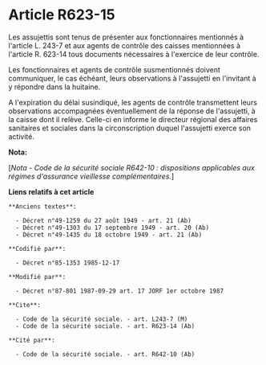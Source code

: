 # Article R623-15

Les assujettis sont tenus de présenter aux fonctionnaires mentionnés à l'article L. 243-7 et aux agents de contrôle des
caisses mentionnées à l'article R. 623-14 tous documents nécessaires à l'exercice de leur contrôle. 

Les fonctionnaires et agents de contrôle susmentionnés doivent communiquer, le cas échéant, leurs observations à l'assujetti
en l'invitant à y répondre dans la huitaine. 

A l'expiration du délai susindiqué, les agents de contrôle transmettent leurs observations accompagnées éventuellement de la
réponse de l'assujetti, à la caisse dont il relève. Celle-ci en informe le directeur régional des affaires sanitaires et
sociales dans la circonscription duquel l'assujetti exerce son activité.

**Nota:**

[*Nota - Code de la sécurité sociale R642-10 : dispositions applicables aux régimes d'assurance vieillesse complémentaires.*]

**Liens relatifs à cet article**

	**Anciens textes**:

	  - Décret n°49-1259 du 27 août 1949 - art. 21 (Ab)
	  - Décret n°49-1303 du 17 septembre 1949 - art. 20 (Ab)
	  - Décret n°49-1435 du 18 octobre 1949 - art. 21 (Ab)

	**Codifié par**:

	  - Décret n°85-1353 1985-12-17

	**Modifié par**:

	  - Décret n°87-801 1987-09-29 art. 17 JORF 1er octobre 1987

	**Cite**:

	  - Code de la sécurité sociale. - art. L243-7 (M)
	  - Code de la sécurité sociale. - art. R623-14 (Ab)

	**Cité par**:

	  - Code de la sécurité sociale. - art. R642-10 (Ab)
